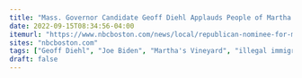 ```yaml
---
title: "Mass. Governor Candidate Geoff Diehl Applauds People of Martha's Vineyard, Slams Biden Administration Over Migrants"
date: 2022-09-15T08:34:56-04:00
itemurl: "https://www.nbcboston.com/news/local/republican-nominee-for-mass-governor-geoff-diehl-issues-statement-on-migrant-situation-on-vineyard/2835277/"
sites: "nbcboston.com"
tags: ["Geoff Diehl", "Joe Biden", "Martha's Vineyard", "illegal immigration"]
draft: false
---
```


